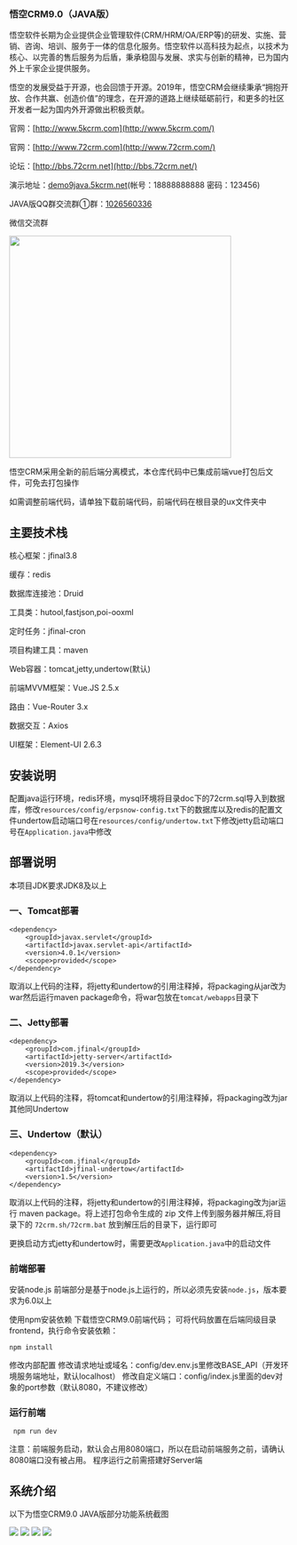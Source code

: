### 悟空CRM9.0（JAVA版）
悟空软件长期为企业提供企业管理软件(CRM/HRM/OA/ERP等)的研发、实施、营销、咨询、培训、服务于一体的信息化服务。悟空软件以高科技为起点，以技术为核心、以完善的售后服务为后盾，秉承稳固与发展、求实与创新的精神，已为国内外上千家企业提供服务。

悟空的发展受益于开源，也会回馈于开源。2019年，悟空CRM会继续秉承“拥抱开放、合作共赢、创造价值”的理念，在开源的道路上继续砥砺前行，和更多的社区开发者一起为国内外开源做出积极贡献。

官网：[http://www.5kcrm.com](http://www.5kcrm.com/)

官网：[http://www.72crm.com](http://www.72crm.com/)

论坛：[http://bbs.72crm.net](http://bbs.72crm.net/)

演示地址：[demo9java.5kcrm.net](http://demo9java.5kcrm.net/)(帐号：18888888888   密码：123456)

JAVA版QQ群交流群①群：[1026560336](https://shang.qq.com/wpa/qunwpa?idkey=13d5e5809eb9feb350336e55c8b7a00b9cb472078b09b4441222a52dd76b278e)


微信交流群


<img src="https://images.gitee.com/uploads/images/2019/0512/111430_209d1823_345098.png" width="400">



悟空CRM采用全新的前后端分离模式，本仓库代码中已集成前端vue打包后文件，可免去打包操作

如需调整前端代码，请单独下载前端代码，前端代码在根目录的ux文件夹中


## 主要技术栈

核心框架：jfinal3.8

缓存：redis

数据库连接池：Druid

工具类：hutool,fastjson,poi-ooxml

定时任务：jfinal-cron

项目构建工具：maven

Web容器：tomcat,jetty,undertow(默认)

前端MVVM框架：Vue.JS 2.5.x 

路由：Vue-Router 3.x 

数据交互：Axios 

UI框架：Element-UI 2.6.3 



## 安装说明

配置java运行环境，redis环境，mysql环境将目录doc下的72crm.sql导入到数据库，修改`resources/config/erpsnow-config.txt`下的数据库以及redis的配置文件undertow启动端口号在`resources/config/undertow.txt`下修改jetty启动端口号在`Application.java`中修改





## 部署说明

本项目JDK要求JDK8及以上

### 一、Tomcat部署


```
<dependency>
    <groupId>javax.servlet</groupId>
    <artifactId>javax.servlet-api</artifactId>
    <version>4.0.1</version>
    <scope>provided</scope>
</dependency>
```

取消以上代码的注释，将jetty和undertow的引用注释掉，将packaging从jar改为war然后运行maven package命令，将war包放在`tomcat/webapps`目录下

### 二、Jetty部署

         
```
<dependency>
    <groupId>com.jfinal</groupId>
    <artifactId>jetty-server</artifactId>
    <version>2019.3</version>
    <scope>provided</scope>
</dependency>
```

取消以上代码的注释，将tomcat和undertow的引用注释掉，将packaging改为jar其他同Undertow

### 三、Undertow（默认）


```
<dependency>
    <groupId>com.jfinal</groupId>
    <artifactId>jfinal-undertow</artifactId>
    <version>1.5</version>
</dependency>
```



取消以上代码的注释，将jetty和undertow的引用注释掉，将packaging改为jar运行 maven package。将上述打包命令生成的 zip 文件上传到服务器并解压,将目录下的
`
72crm.sh/72crm.bat
`
放到解压后的目录下，运行即可

更换启动方式jetty和undertow时，需要更改`Application.java`中的启动文件




### 前端部署

安装node.js 前端部分是基于node.js上运行的，所以必须先安装`node.js`，版本要求为6.0以上

使用npm安装依赖 下载悟空CRM9.0前端代码； 可将代码放置在后端同级目录frontend，执行命令安装依赖：

    npm install

修改内部配置 修改请求地址或域名：config/dev.env.js里修改BASE_API（开发环境服务端地址，默认localhost） 修改自定义端口：config/index.js里面的dev对象的port参数（默认8080，不建议修改）

### 运行前端

     npm run dev

注意：前端服务启动，默认会占用8080端口，所以在启动前端服务之前，请确认8080端口没有被占用。
程序运行之前需搭建好Server端



## 系统介绍

以下为悟空CRM9.0 JAVA版部分功能系统截图

![](https://github.com/72crm/72crm/raw/master/ux/intro_img/g5.png)
![](https://github.com/72crm/72crm/raw/master/ux/intro_img/g7.png)
![](https://github.com/72crm/72crm/raw/master/ux/intro_img/g9.png)
![](https://github.com/72crm/72crm/raw/master/ux/intro_img/g10.png)